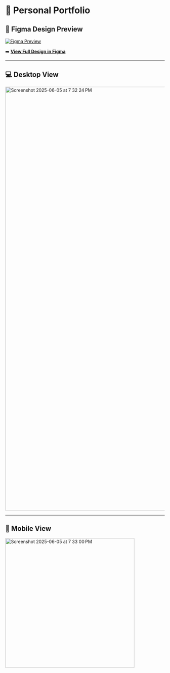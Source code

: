 # 💼 Personal Portfolio

## 🧩 Figma Design Preview

[![Figma Preview](https://github.com/user-attachments/assets/4b521aff-2c54-4287-bc4f-b7f07d9c5bc4)](https://github.com/user-attachments/assets/4b521aff-2c54-4287-bc4f-b7f07d9c5bc4)

➡️ [**View Full Design in Figma**](https://www.figma.com/proto/4LteC8WapAz8pwxhac4fYC/PORTFOLIO?node-id=2406-718&p=f&viewport=-1282%2C-561%2C0.13&t=26T7HaZZtlI2fGZ4-1&scaling=scale-down-width&content-scaling=fixed&starting-point-node-id=2406%3A718&show-proto-sidebar=1)

---

## 💻 Desktop View

<img width="1335" alt="Screenshot 2025-06-05 at 7 32 24 PM" src="![image](https://github.com/user-attachments/assets/c2db4ae0-063d-49ca-96d9-18b557148307)
" />

---

## 📱 Mobile View

<img width="408" alt="Screenshot 2025-06-05 at 7 33 00 PM" src="https://github.com/user-attachments/assets/e773c600-1330-4bfc-a8b8-ba0f65c759ab" />
